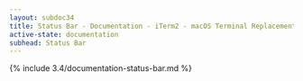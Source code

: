 ```yaml
---
layout: subdoc34
title: Status Bar - Documentation - iTerm2 - macOS Terminal Replacement
active-state: documentation
subhead: Status Bar
---
```

{% include 3.4/documentation-status-bar.md %}


